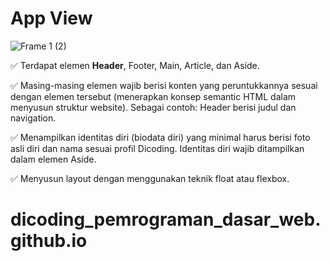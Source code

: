 # App View

![Frame 1 (2)](https://user-images.githubusercontent.com/86448257/176615876-421f3d59-ce62-43aa-9000-e6352954ee5c.png)

  ✅ Terdapat elemen **Header**, Footer, Main, Article, dan Aside.
  
  ✅ Masing-masing elemen wajib berisi konten yang peruntukkannya sesuai dengan elemen tersebut (menerapkan konsep semantic HTML dalam menyusun struktur website). Sebagai contoh: Header berisi judul dan navigation.
  
  ✅ Menampilkan identitas diri (biodata diri) yang minimal harus berisi foto asli diri dan nama sesuai profil Dicoding. Identitas diri wajib ditampilkan dalam elemen Aside.
  
  ✅ Menyusun layout dengan menggunakan teknik float atau flexbox.
  
# dicoding_pemrograman_dasar_web.github.io
